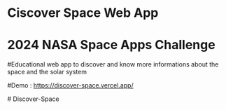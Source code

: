 # Ciscover Space Web App


# 2024 NASA Space Apps Challenge

#Educational web app to discover and know more informations about the space and the solar system


#Demo : https://discover-space.vercel.app/ 

#   D i s c o v e r - S p a c e 
 
 
